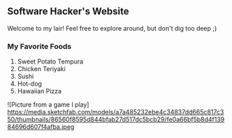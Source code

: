 ## Software Hacker's Website

Welcome to my lair! Feel free to explore around, but don't dig too deep ;)

### My Favorite Foods

1. Sweet Potato Tempura
2. Chicken Teriyaki
3. Sushi
4. Hot-dog
5. Hawaiian Pizza

![Picture from a game I play] https://media.sketchfab.com/models/a7a485232ebe4c34837dd665c817c350/thumbnails/86560f8595d844bfab27d517dc5bcb29/fe0a66bf5b8d4f13984696d607f4afba.jpeg
